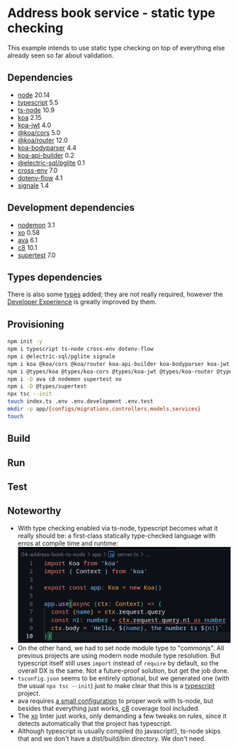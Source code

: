 # Address book service - static type checking

This example intends to use static type checking on top of everything else
already seen so far about validation.

## Dependencies

- [node][node] 20.14
- [typescript][typescript] 5.5
- [ts-node][ts-node] 10.9
- [koa][koa] 2.15
- [koa-jwt][koa-jwt] 4.0
- [@koa/cors][koa-cors] 5.0
- [@koa/router][koa-router] 12.0
- [koa-bodyparser][koa-bodyparser] 4.4
- [koa-api-builder][koa-api-builder] 0.2
- [@electric-sql/pglite][pglite] 0.1
- [cross-env][cross-env] 7.0
- [dotenv-flow][dotenv-flow] 4.1
- [signale][signale] 1.4

## Development dependencies

- [nodemon][nodemon] 3.1
- [xo][xo] 0.58
- [ava][ava] 6.1
- [c8][c8] 10.1
- [supertest][supertest] 7.0

## Types dependencies

There is also some [types][ts-types] added; they are not really required,
however the [Developer Experience][dx] is greatly improved by them.

## Provisioning

```bash
npm init -y
npm i typescript ts-node cross-env dotenv-flow
npm i @electric-sql/pglite signale
npm i koa @koa/cors @koa/router koa-api-builder koa-bodyparser koa-jwt
npm i @types/koa @types/koa-cors @types/koa-jwt @types/koa-router @types/signale
npm i -D ava c8 nodemon supertest xo
npm i -D @types/supertest
npx tsc --init
touch index.ts .env .env.development .env.test
mkdir -p app/{configs/migrations,controllers,models,services}
touch 
```

## Build

## Run

## Test

## Noteworthy

- With type checking enabled via ts-node, typescript becomes what it really
  should be: a first-class statically type-checked language with erros at
  compile time and runtime:
  ![static type checking](docs/static-type-checking.png)
- On the other hand, we had to set node module type to "commonjs". All previous
  projects are using modern node module type resolution. But typescript itself
  still uses `import` instead of `require` by default, so the overall DX is the
  same. Not a future-proof solution, but get the job done.
- `tsconfig.json` seems to be entirely optional, but we generated one (with the
  usual `npx tsc --init`) just to make clear that this is a
  [typescript][typescript] project.
- ava requires [a small configuration][ts-ava] to proper work with ts-node, but
  besides that everything just works, [c8][c8] coverage tool included.
- The [xo][xo] linter just works, only demanding a few tweaks on rules, since
  it detects automatically that the project has typescript.
- Although typescript is usually compiled (to javascript!), ts-node skips that
  and we don't have a dist/build/bin directory. We don't need.

[node]: https://nodejs.org
[typescript]: https://typescriptlang.org/
[ts-node]: https://typestrong.org/ts-node/
[koa]: https://koajs.com
[koa-jwt]: https://www.npmjs.com/package/koa-jwt
[koa-cors]: https://www.npmjs.com/package/@koa/cors
[koa-router]: https://www.npmjs.com/package/koa-router
[koa-bodyparser]: https://www.npmjs.com/package/koa-bodyparser
[koa-api-builder]: https://www.npmjs.com/package/koa-api-builder
[pglite]: https://www.npmjs.com/package/@electric-sql/pglite
[cross-env]: https://www.npmjs.com/package/cross-env
[dotenv-flow]: https://www.npmjs.com/package/dotenv-flow
[signale]: https://www.npmjs.com/package/signale
[nodemon]: <https://www.npmjs.com/package/nodemon>
[xo]: <https://www.npmjs.com/package/xo>
[ava]: <https://www.npmjs.com/package/ava>
[c8]: <https://www.npmjs.com/package/c8>
[supertest]: <https://www.npmjs.com/package/supertest>
[ts-types]: https://definitelytyped.org/
[dx]: https://about.gitlab.com/topics/devops/what-is-developer-experience/
[ts-ava]: <https://typestrong.org/ts-node/docs/recipes/ava>
